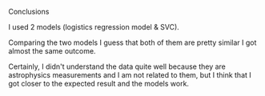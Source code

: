 Conclusions

I used 2 models (logistics regression model & SVC).

Comparing the two models I guess that both of them are pretty similar I got almost the same outcome.

Certainly, I didn't understand the data quite well because they are astrophysics measurements and I am not related to them, 
but I think that I got closer to the expected result and the models work.